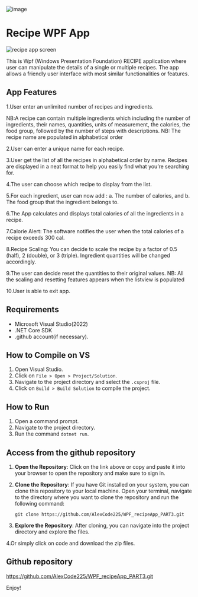 
![image](https://github.com/AlexCode225/WPF_recipeApp_PART3/assets/83403103/db380d1b-b79a-453a-b073-8bcf51a10052)

# Recipe WPF App
![recipe app screen](https://github.com/user-attachments/assets/259c6a11-2a76-441d-9e3b-118a03bda733)


This is Wpf (Windows Presentation Foundation) RECIPE application where user  can manipulate the details of a single or multiple recipes.
The app allows a friendly user interface with most similar functionalities or features.


## App Features

1.User  enter an unlimited number of recipes and ingredients.

NB:A recipe can contain multiple ingredients which including the number of ingredients, their names, quantities, units of measurement, the calories, the food group, followed by 
the number of steps with descriptions.
NB: The recipe name are populated in alphabetical order

2.User can enter a unique name for each recipe.

3.User get the list of all the recipes in alphabetical order by name. Recipes are displayed in a neat format to help you easily find what you’re searching for.

4.The user can choose which recipe to display from the list.

5.For each ingredient, user can now add : a. The number of calories, and b. The food group that the ingredient belongs to.

6.The App calculates and displays total calories of all the ingredients in a recipe.

7.Calorie Alert: The software notifies the user when the total calories of a recipe exceeds 300 cal.

8.Recipe Scaling: You can decide to scale the recipe by a factor of 0.5 (half), 2 (double), or 3 (triple). Ingredient quantities will be changed accordingly.

9.The user can decide reset the quantities to their original values.
NB: All the scaling and resetting features appears when the listview is populated

10.User is able to exit app.



## Requirements

- Microsoft Visual Studio(2022)
- .NET Core SDK
- .github account(if necessary).

## How to Compile on VS

1. Open Visual Studio.
2. Click on `File > Open > Project/Solution`.
3. Navigate to the project directory and select the `.csproj` file.
4. Click on `Build > Build Solution` to compile the project.





## How to Run

1. Open a command prompt.
2. Navigate to the project directory.
3. Run the command `dotnet run`.


## Access from the github repository

1. **Open the Repository**: Click on the link above or copy and paste it into your browser to open the repository and make sure to sign in.

2. **Clone the Repository**: If you have Git installed on your system, you can clone this repository to your local machine. Open your terminal, navigate to the directory where you want to clone the repository and run the following command:
    ```
    git clone https://github.com/AlexCode225/WPF_recipeApp_PART3.git
    ```
3. **Explore the Repository**: After cloning, you can navigate into the project directory and explore the files.

4.Or simply click on code and download the zip files.




## Github repository
https://github.com/AlexCode225/WPF_recipeApp_PART3.git


Enjoy!
